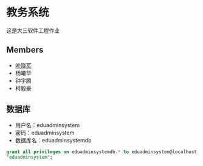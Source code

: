 # 教务系统
这是大三软件工程作业

## Members
* [叶晓军](https://github.com/iphkwan)
* 杨曦华
* 钟宇腾
* 柯毅豪

## 数据库
* 用户名：eduadminsystem
* 密码：eduadminsystem
* 数据库名：eduadminsystemdb

```sql
grant all privileges on eduadminsystemdb.* to eduadminsystem@localhost identified by
"eduadminsystem";
```
